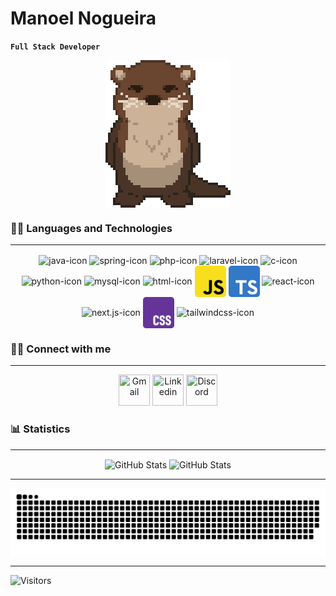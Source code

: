 # Manoel Nogueira

**`Full Stack Developer`**

<div align="center">
  <img height="236" width="200" align="center" alt="otter" src="sprites/otter.png"/>
</div>

### 📖🚀 Languages ​​and Technologies

---

<div align="center" >
  <img align="center" height="50" width="50" alt="java-icon" title="Java" src="https://github.com/syvixor/skills-icons/blob/main/icons/java.svg"/>
  <img align="center" height="50" width="50" alt="spring-icon" title="Spring Boot" src="https://github.com/syvixor/skills-icons/blob/main/icons/springboot.svg"/>
  <img align="center" height="50" width="50" alt="php-icon"title="PHP"src="https://github.com/syvixor/skills-icons/blob/main/icons/php.svg"/>
  <img align="center" height="50" width="50" alt="laravel-icon"title="Laravel" src="https://github.com/syvixor/skills-icons/blob/main/icons/laravel.svg"/>
  <img align="center" height="50" width="50"alt="c-icon" title="C" src="https://github.com/syvixor/skills-icons/blob/main/icons/c.svg"/>
  <img align="center" height="50" width="50" alt="python-icon" title="Python"src="https://github.com/syvixor/skills-icons/blob/main/icons/python.svg"/>
  <img align="center" height="50" width="50" alt="mysql-icon" title="MySQL"src="https://github.com/syvixor/skills-icons/blob/main/icons/mysql.svg"/>
  <img align="center" height="50" width="50" alt="html-icon"title="HTML" src="https://github.com/syvixor/skills-icons/blob/main/icons/html.svg"/>
  <img align="center" height="50" width="50"alt="js-icon"title="JavaScript" src="https://github.com/syvixor/skills-icons/blob/main/icons/javascript.svg"/>
  <img align="center" height="50" width="50" alt="ts-icon" title="TypeScript"src="https://github.com/syvixor/skills-icons/blob/main/icons/typescript.svg"/>
  <img align="center" height="50" width="50" alt="react-icon" title="React"src="https://github.com/syvixor/skills-icons/blob/main/icons/reactjs.svg"/>
  <img align="center" height="50" width="50" alt="next.js-icon" title="Next.js" src="https://github.com/syvixor/skills-icons/blob/main/icons/nextjs.svg"/>
  <img align="center" height="50" width="50" alt="css-icon" title="CSS" src="https://github.com/syvixor/skills-icons/blob/main/icons/css.svg"/>
  <img align="center" height="50" width="50" alt="tailwindcss-icon" title="Tailwind CSS" src="https://github.com/syvixor/skills-icons/blob/main/icons/tailwindcss.svg"/>
  <!--
    <img align="center" height="45" width="44" alt="git-icon" title="Git" src="https://github.com/syvixor/skills-icons/blob/main/icons/git.svg"/>
    <img align="center" height="45" width="44" alt="github" title="GitHub" src="https://github.com/syvixor/skills-icons/blob/main/icons/github.svg"/>
    <img align="center" height="45" width="44" alt="insomnia-icon" title="Insomnia" src="https://github.com/syvixor/skills-icons/blob/main/icons/insomnia.svg"/>
  -->
</div>

### 🤝🔗 Connect with me

---

<div align="center">
  <a href="mailto: nogueirafilho888@gmail.com" target="_blank" rel="noopener noreferrer"><img src="https://github.com/syvixor/skills-icons/blob/main/icons/gmail.svg" height="50" width="50" title="Gmail"></a>
  <a href="https://www.linkedin.com/in/manoel-nogueira-3288b9361" target="_blank" rel="noopener noreferrer"><img src="https://github.com/syvixor/skills-icons/blob/main/icons/linkedin.svg" height="50" width="50" title="Linkedin"></a>
  <a href="https://discord.com/invite/NwYHQuY3" target="_blank" rel="noopener noreferrer"><img src="https://github.com/syvixor/skills-icons/blob/main/icons/discord.svg" height="50" width="50" title="Discord"></a>
</div>

### 📊 Statistics

---

<div align="center">
  <img align="center" src="https://github-readme-stats.vercel.app/api?username=Manoel-Nogueira&show_icons=true&theme=jolly&include_all_commits=false&count_private=false"alt="GitHub Stats"/>
  <img align="center" src="https://github-readme-stats.vercel.app/api/top-langs/?username=Manoel-Nogueira&layout=compact&langs_count=16&theme=jolly"alt="GitHub Stats"/>
</div>


---

<div align="center">
  <img align="center" src="https://raw.githubusercontent.com/Manoel-Nogueira/Manoel-Nogueira/output/github-contribution-grid-snake-dark.svg" alt="Snake animation">
</div>

---

<img src="https://komarev.com/ghpvc/?username=Manoel-Nogueira&label=Visitors&color=blueviolet&style=for-the-badge" alt="Visitors"/>

<!-- 
  ![Spring](https://img.shields.io/badge/spring-%236DB33F.svg?style=for-the-badge&logo=spring&logoColor=white)
  ![Spring Boot](https://img.shields.io/badge/spring%20boot-%236DB33F.svg?style=for-the-badge&logo=spring-boot&logoColor=white)
  ![Python](https://img.shields.io/badge/python-3670A0?style=for-the-badge&logo=python&logoColor=white)
  ![Julia](https://img.shields.io/badge/julia-9558B2?style=for-the-badge&logo=julia&logoColor=white)
  ![C](https://img.shields.io/badge/C-00599C?style=for-the-badge&logo=c&logoColor=white)
  ![Java](https://img.shields.io/badge/java-%23ED8B00.svg?style=for-the-badge&logo=openjdk&logoColor=white)
  ![HTML5](https://img.shields.io/badge/html5-%23E34F26.svg?style=for-the-badge&logo=html5&logoColor=white)
  ![PHP](https://img.shields.io/badge/PHP-777BB4?style=for-the-badge&logo=php&logoColor=white)
  ![Laravel](https://img.shields.io/badge/laravel-%23FF2D20.svg?style=for-the-badge&logo=laravel&logoColor=white)
  ![JavaScript](https://img.shields.io/badge/JavaScript-F7DF1E?style=for-the-badge&logo=javascript&logoColor=black)
  ![React](https://img.shields.io/badge/React-20232A?style=for-the-badge&logo=react&logoColor=61DAFB)
  ![CSS3](https://img.shields.io/badge/css3-%231572B6.svg?style=for-the-badge&logo=css3&logoColor=white)
  ![Tailwind](https://img.shields.io/badge/tailwindcss-%2338B2AC.svg?style=for-the-badge&logo=tailwind-css&logoColor=white)
  ![MySQL](https://img.shields.io/badge/MySQL-%23316192.svg?style=for-the-badge&logo=mysql&logoColor=white)
  ![Vscode](https://img.shields.io/badge/Vscode-007ACC?style=for-the-badge&logo=visual-studio-code&logoColor=white)
  ![Eclipse](https://img.shields.io/badge/Eclipse-2C2255?style=for-the-badge&logo=eclipseide&logoColor=white)
  ![Linux Mint](https://img.shields.io/badge/Linux%20Mint-87CF3E?style=for-the-badge&logo=Linux%20Mint&logoColor=white)
  ![Windows](https://img.shields.io/badge/Windows-0078D6?style=for-the-badge&logo=windows&logoColor=white)
-->


